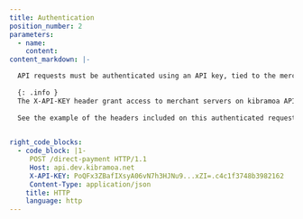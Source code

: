 ```yaml
---
title: Authentication
position_number: 2
parameters:
  - name:
    content:
content_markdown: |-

  API requests must be authenticated using an API key, tied to the merchant configuration and generated during the boarding process. 
  
  {: .info }
  The X-API-KEY header grant access to merchant servers on kibramoa API, all the requests that contain this header must be executed from a back-end. 
  
  See the example of the headers included on this authenticated request in right side of the screen.
  

right_code_blocks:
  - code_block: |1-
     POST /direct-payment HTTP/1.1
     Host: api.dev.kibramoa.net
     X-API-KEY: PoQFx3ZBafIXsyA06vN7h3HJNu9...xZI=.c4c1f3748b3982162
     Content-Type: application/json
    title: HTTP
    language: http
---
```


